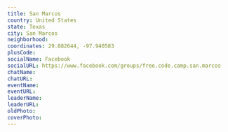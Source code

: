 ```yaml
---
title: San Marcos
country: United States
state: Texas
city: San Marcos
neighborhood: 
coordinates: 29.882644, -97.940583
plusCode:
socialName: Facebook
socialURL: https://www.facebook.com/groups/free.code.camp.san.marcos
chatName:
chatURL:
eventName:
eventURL:
leaderName:
leaderURL:
oldPhoto: 
coverPhoto:
---
```

